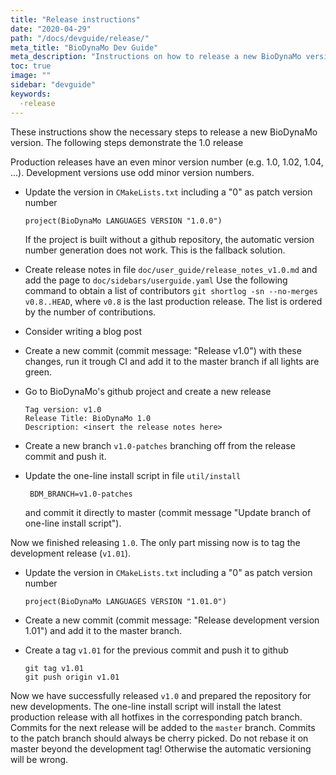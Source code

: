 ```yaml
---
title: "Release instructions"
date: "2020-04-29"
path: "/docs/devguide/release/"
meta_title: "BioDynaMo Dev Guide"
meta_description: "Instructions on how to release a new BioDynaMo version."
toc: true
image: ""
sidebar: "devguide"
keywords:
  -release
---
```


These instructions show the necessary steps to release a new BioDynaMo version.
The following steps demonstrate the 1.0 release

Production releases have an even minor version number (e.g. 1.0, 1.02, 1.04, ...). 
Development versions use odd minor version numbers.

* Update the version in `CMakeLists.txt` including a "0" as patch version number
  ```
  project(BioDynaMo LANGUAGES VERSION "1.0.0")
  ```
  If the project is built without a github repository, the automatic version number generation does not work. This is the fallback solution.

* Create release notes in file `doc/user_guide/release_notes_v1.0.md`
  and add the page to `doc/sidebars/userguide.yaml`
  Use the following command to obtain a list of contributors
  `git shortlog -sn --no-merges v0.8..HEAD`, where `v0.8` is the last production release. The list is ordered by the number of contributions.

* Consider writing a blog post

* Create a new commit (commit message: "Release v1.0") with these changes, run it trough CI and add it to the master branch if all lights are green.

* Go to BioDynaMo's github project and create a new release
  ```
  Tag version: v1.0
  Release Title: BioDynaMo 1.0
  Description: <insert the release notes here> 
  ```

* Create a new branch `v1.0-patches` branching off from the release commit and push it.

* Update the one-line install script in file `util/install`
  ``` 
   BDM_BRANCH=v1.0-patches
  ```
  and commit it directly to master (commit message "Update branch of one-line install script").

Now we finished releasing `1.0`.
The only part missing now is to tag the development release (`v1.01`).

* Update the version in `CMakeLists.txt` including a "0" as patch version number
  ```
  project(BioDynaMo LANGUAGES VERSION "1.01.0")
  ```

* Create a new commit (commit message: "Release development version 1.01") and add it to the master branch.

* Create a tag `v1.01` for the previous commit and push it to github
  ```
  git tag v1.01
  git push origin v1.01 
  ```

Now we have successfully released `v1.0` and prepared the repository for new developments.
The one-line install script will install the latest production release with all hotfixes in the corresponding patch branch. Commits for the next release will be added to the `master` branch. 
Commits to the patch branch should always be cherry picked. Do not rebase it on master beyond the development tag! Otherwise the automatic versioning will be wrong.
